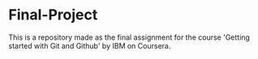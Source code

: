 # Final-Project
This is a repository made as the final assignment for the course 'Getting started with Git and Github' by IBM on Coursera.
